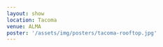 ```yaml
---
layout: show
location: Tacoma
venue: ALMA
poster: '/assets/img/posters/tacoma-rooftop.jpg'
---
```


